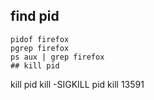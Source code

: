 ## find pid
```
pidof firefox
pgrep firefox
ps aux | grep firefox
## kill pid 
```
kill pid
kill -SIGKILL pid
kill 13591
```
